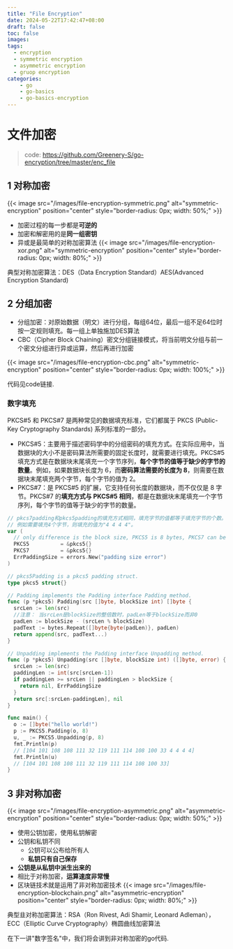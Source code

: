 ```yaml
---
title: "File Encryption"
date: 2024-05-22T17:42:47+08:00
draft: false
toc: false
images:
tags:
  - encryption
  - symmetric encryption
  - asymmetric encryption
  - gruop encryption
categories:
    - go
    - go-basics
    - go-basics-encryption
---
```


# 文件加密
> code: https://github.com/Greenery-S/go-encryption/tree/master/enc_file

## 1 对称加密
{{< image src="/images/file-encryption-symmetric.png" alt="symmetric-encryption" position="center" style="border-radius: 0px; width: 50%;" >}}
- 加密过程的每一步都是**可逆的**
- 加密和解密用的是**同一组密钥**
- 异或是最简单的对称加密算法
{{< image src="/images/file-encryption-xor.png" alt="symmetric-encryption" position="center" style="border-radius: 0px; width: 80%;" >}}

典型对称加密算法：DES（Data Encryption Standard）AES(Advanced Encryption Standard)

## 2 分组加密

- 分组加密：对原始数据（明文）进行分组，每组64位，最后一组不足64位时按一定规则填充。每一组上单独施加DES算法
- CBC（Cipher Block Chaining）密文分组链接模式，将当前明文分组与前一个密文分组进行异或运算，然后再进行加密

{{< image src="/images/file-encryption-cbc.png" alt="symmetric-encryption" position="center" style="border-radius: 0px; width: 100%;" >}}

代码见code链接.

### 数字填充
PKCS#5 和 PKCS#7 是两种常见的数据填充标准，它们都属于 PKCS (Public-Key Cryptography Standards) 系列标准的一部分。  
- PKCS#5：主要用于描述密码学中的分组密码的填充方式。在实际应用中，当数据块的大小不是密码算法所需要的固定长度时，就需要进行填充。PKCS#5 填充方式是在数据块末尾填充一个字节序列，**每个字节的值等于缺少的字节的数量**。例如，如果数据块长度为 6，而**密码算法需要的长度为 8**，则需要在数据块末尾填充两个字节，每个字节的值为 2。  
- PKCS#7：是 PKCS#5 的扩展，它支持任何长度的数据块，而不仅仅是 8 字节。PKCS#7 的**填充方式与 PKCS#5 相同**，都是在数据块末尾填充一个字节序列，每个字节的值等于缺少的字节的数量。

```go
// pkcs7padding和pkcs5padding的填充方式相同，填充字节的值都等于填充字节的个数。
// 例如需要填充4个字节，则填充的值为"4 4 4 4"。
var (
  // only difference is the block size, PKCS5 is 8 bytes, PKCS7 can be any bytes
  PKCS5          = &pkcs5{}
  PKCS7          = &pkcs5{}
  ErrPaddingSize = errors.New("padding size error")
)

// pkcs5Padding is a pkcs5 padding struct.
type pkcs5 struct{}

// Padding implements the Padding interface Padding method.
func (p *pkcs5) Padding(src []byte, blockSize int) []byte {
  srcLen := len(src)
  //注意： 当srcLen是blockSize的整倍数时，padLen等于blockSize而非0
  padLen := blockSize - (srcLen % blockSize)
  padText := bytes.Repeat([]byte{byte(padLen)}, padLen)
  return append(src, padText...)
}

// Unpadding implements the Padding interface Unpadding method.
func (p *pkcs5) Unpadding(src []byte, blockSize int) ([]byte, error) {
  srcLen := len(src)
  paddingLen := int(src[srcLen-1])
  if paddingLen >= srcLen || paddingLen > blockSize {
    return nil, ErrPaddingSize
  }
  return src[:srcLen-paddingLen], nil
}

func main() {
  o := []byte("hello world!")
  p := PKCS5.Padding(o, 8)
  u, _ := PKCS5.Unpadding(p, 8)
  fmt.Println(p)
  // [104 101 108 108 111 32 119 111 114 108 100 33 4 4 4 4]
  fmt.Println(u)
  // [104 101 108 108 111 32 119 111 114 108 100 33]
}
```



## 3 非对称加密

{{< image src="/images/file-encryption-asymmetric.png" alt="asymmetric-encryption" position="center" style="border-radius: 0px; width: 50%;" >}}

- 使用公钥加密，使用私钥解密 
- 公钥和私钥不同 
  - 公钥可以公布给所有人 
  - **私钥只有自己保存**
- **公钥是从私钥中派生出来的** 
- 相比于对称加密，**运算速度非常慢**
- 区块链技术就是运用了非对称加密技术
{{< image src="/images/file-encryption-blockchain.png" alt="asymmetric-encryption" position="center" style="border-radius: 0px; width: 80%;" >}}

典型韭对称加密算法：RSA（Ron Rivest, Adi Shamir, Leonard Adleman），ECC（Elliptic Curve Cryptography）椭圆曲线加密算法

在下一讲"数字签名"中，我们将会讲到非对称加密的go代码.